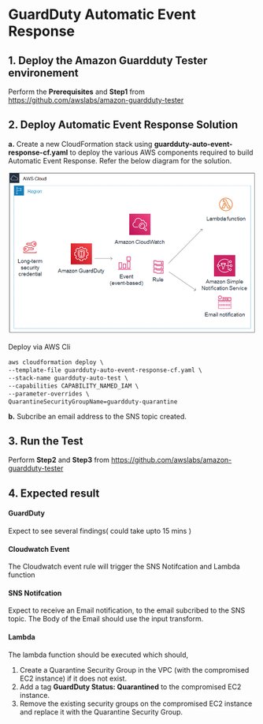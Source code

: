 # GuardDuty Automatic Event Response

## 1. Deploy the Amazon Guardduty Tester environement

Perform the **Prerequisites** and **Step1** from https://github.com/awslabs/amazon-guardduty-tester 

## 2. Deploy Automatic Event Response Solution
**a.** Create a new CloudFormation stack using **guardduty-auto-event-response-cf.yaml** to 
deploy the various AWS components required to build Automatic Event Response. Refer
the below diagram for the solution.

![Automatic Event Response Solution](guardduty-auto-event-response-solution.png)

Deploy via AWS Cli
```
aws cloudformation deploy \
--template-file guardduty-auto-event-response-cf.yaml \
--stack-name guardduty-auto-test \
--capabilities CAPABILITY_NAMED_IAM \
--parameter-overrides \
QuarantineSecurityGroupName=guardduty-quarantine
```

**b.** Subcribe an email address to the SNS topic created.

## 3. Run the Test

Perform **Step2** and **Step3** from https://github.com/awslabs/amazon-guardduty-tester 

## 4. Expected result
#### GuardDuty
Expect to see several findings( could take upto 15 mins )

#### Cloudwatch Event
The Cloudwatch event rule will trigger the SNS Notifcation and Lambda function

#### SNS Notifcation
Expect to receive an Email notification, to the email subcribed to the SNS topic.
The Body of the Email should use the input transform.

#### Lambda
The lambda function should be executed which should,
1.  Create a Quarantine Security Group in the VPC (with the compromised EC2 instance) if it does not exist.
2.  Add a tag **GuardDuty Status: Quarantined** to the compromised EC2 instance.
3.  Remove the existing security groups on the compromised EC2 instance and replace it with the Quarantine Security Group.